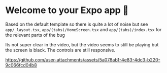 # Welcome to your Expo app 👋

Based on the default template so there is quite a lot of noise but see
`app/_layout.tsx`, `app/(tabs)/HomeScreen.tsx` and `app/(tabs)/index.tsx` for
the relevant parts of the bug

Its not super clear in the video, but the video seems to still be playing but
the screen is black. The controls are still responsive.


https://github.com/user-attachments/assets/5a078ab1-4e83-4dc3-b220-9c066fcd04b8
